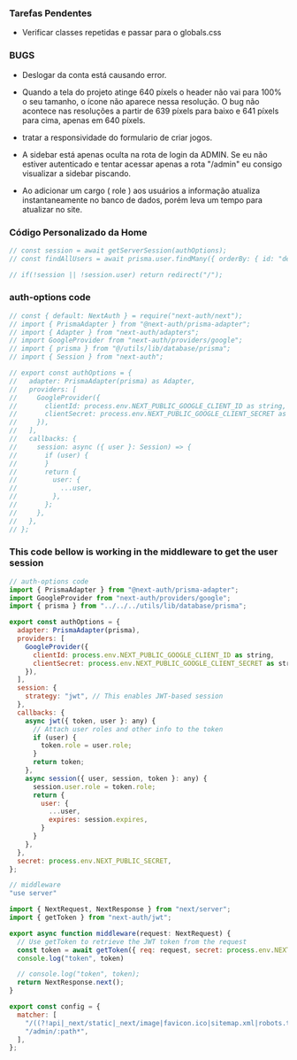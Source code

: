 ### Tarefas Pendentes

- Verificar classes repetidas e passar para o globals.css

### BUGS

- Deslogar da conta está causando error.

- Quando a tela do projeto atinge 640 píxels o header não vai para 100% o seu tamanho, o ícone não aparece nessa resolução. O bug não acontece nas resoluções a partir de 639 píxels para baixo e 641 píxels para cima, apenas em 640 píxels.

- tratar a responsividade do formulario de criar jogos.

- A sidebar está apenas oculta na rota de login da ADMIN. Se eu não estiver autenticado e tentar acessar apenas a rota "/admin" eu consigo visualizar a sidebar piscando.

- Ao adicionar um cargo ( role ) aos usuários a informação atualiza instantaneamente no banco de dados, porém leva um tempo para atualizar no site.

### Código Personalizado da Home

```javascript
// const session = await getServerSession(authOptions);
// const findAllUsers = await prisma.user.findMany({ orderBy: { id: "desc" } });

// if(!session || !session.user) return redirect("/");
```

### auth-options code

```javascript
// const { default: NextAuth } = require("next-auth/next");
// import { PrismaAdapter } from "@next-auth/prisma-adapter";
// import { Adapter } from "next-auth/adapters";
// import GoogleProvider from "next-auth/providers/google";
// import { prisma } from "@/utils/lib/database/prisma";
// import { Session } from "next-auth";

// export const authOptions = {
//   adapter: PrismaAdapter(prisma) as Adapter,
//   providers: [
//     GoogleProvider({
//       clientId: process.env.NEXT_PUBLIC_GOOGLE_CLIENT_ID as string,
//       clientSecret: process.env.NEXT_PUBLIC_GOOGLE_CLIENT_SECRET as string,
//     }),
//   ],
//   callbacks: {
//     session: async ({ user }: Session) => {
//       if (user) {
//       }
//       return {
//         user: {
//           ...user,
//         },
//       };
//     },
//   },
// };
```

### This code bellow is working in the middleware to get the user session

```javascript
// auth-options code
import { PrismaAdapter } from "@next-auth/prisma-adapter";
import GoogleProvider from "next-auth/providers/google";
import { prisma } from "../../../utils/lib/database/prisma";

export const authOptions = {
  adapter: PrismaAdapter(prisma),
  providers: [
    GoogleProvider({
      clientId: process.env.NEXT_PUBLIC_GOOGLE_CLIENT_ID as string,
      clientSecret: process.env.NEXT_PUBLIC_GOOGLE_CLIENT_SECRET as string,
    }),
  ],
  session: {
    strategy: "jwt", // This enables JWT-based session
  },
  callbacks: {
    async jwt({ token, user }: any) {
      // Attach user roles and other info to the token
      if (user) {
        token.role = user.role;
      }
      return token;
    },
    async session({ user, session, token }: any) {
      session.user.role = token.role;
      return {
        user: {
          ...user,
          expires: session.expires,
        }
      }
    },
  },
  secret: process.env.NEXT_PUBLIC_SECRET,
};
```


```javascript
// middleware
"use server"

import { NextRequest, NextResponse } from "next/server";
import { getToken } from "next-auth/jwt";

export async function middleware(request: NextRequest) {
  // Use getToken to retrieve the JWT token from the request
  const token = await getToken({ req: request, secret: process.env.NEXT_PUBLIC_SECRET });
  console.log("token", token)

  // console.log("token", token);
  return NextResponse.next();
}

export const config = {
  matcher: [
    "/((?!api|_next/static|_next/image|favicon.ico|sitemap.xml|robots.txt).*)",
    "/admin/:path*",
  ],
};
```